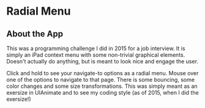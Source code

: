 # Radial Menu

## About the App
This was a programming challenge I did in 2015 for a job interview. It is simply an iPad context menu with some non-trivial graphical elements. Doesn't actually do anything, but is meant to look nice and engage the user.

Click and hold to see your navigate-to options as a radial menu. Mouse over one of the options to navigate to that page. There is some bouncing, some color changes and some size transformations. This was simply meant as an exersize in UIAnimate and to see my coding style (as of 2015, when I did the exersize!)